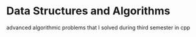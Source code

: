 # Data Structures and Algorithms
 advanced algorithmic problems that I solved during third semester in cpp
